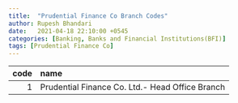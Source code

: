 ```yaml
---
title:  "Prudential Finance Co Branch Codes"
author: Rupesh Bhandari
date:   2021-04-18 22:10:00 +0545
categories: [Banking, Banks and Financial Institutions(BFI)]
tags: [Prudential Finance Co]
---
```


|   code | name                                            |
|-------:|:------------------------------------------------|
|      1 | Prudential Finance Co. Ltd.- Head Office Branch |